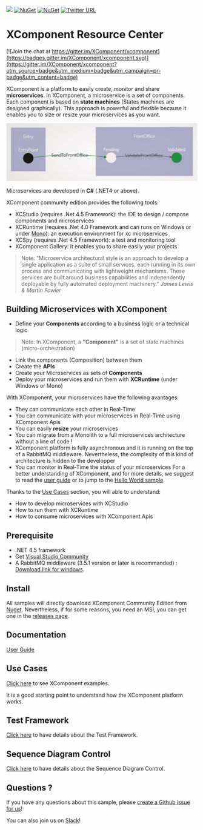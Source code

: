 [![](http://slack.xcomponent.com/badge.svg)](http://slack.xcomponent.com/)
[![NuGet](https://img.shields.io/nuget/v/xcomponent.community.svg)](https://www.nuget.org/packages/xcomponent.community/)
[![NuGet](https://img.shields.io/nuget/dt/XComponent.Community.svg)](https://www.nuget.org/packages/XComponent.Community/)
[![Twitter URL](https://img.shields.io/twitter/url/http/shields.io.svg?style=social)](https://twitter.com/XComponent)

# XComponent Resource Center

[![Join the chat at https://gitter.im/XComponent/xcomponent](https://badges.gitter.im/XComponent/xcomponent.svg)](https://gitter.im/XComponent/xcomponent?utm_source=badge&utm_medium=badge&utm_campaign=pr-badge&utm_content=badge)

XComponent is a platform to easily create, monitor and share **microservices**.
In XComponent, a microservice is a set of components. Each component is based on **state machines** (States machines are designed graphically). This approach is powerful and flexible because it enables you to size or resize your microservices as you want.

![Authentication component](Documentation/Images/component_impl.jpg)

Microservices are developed in **C#** (.NET4 or above).

XComponent community edition provides the following tools:
* XCStudio (requires .Net 4.5 Framework): the IDE to design / compose components and microservices 
* XCRuntime (requires .Net 4.0 Framework and can runs on Windows or under [Mono](http://www.mono-project.com/)): an execution environment for xc microservices
* XCSpy (requires .Net 4.5 Framework): a test and monitoring tool
* XComponent Gallery: it enables you to share easily your projects



> Note: "Microservice architectural style is an approach to develop a single application as a suite of small services, each running in its own process and communicating with lightweight mechanisms. These services are built around business capabilities and independently deployable by fully automated deployment machinery.” *James Lewis & Martin Fowler*

## Building Microservices with XComponent
* Define your **Components** according to a business logic or a technical logic 

> Note: In XComponent, a **“Component”** is a set of state machines (micro-orchestration)

* Link the components (Composition) between them
* Create the **APIs**
* Create your Microservices as sets of **Components**
* Deploy your microservices and run them with **XCRuntime** (under Windows or Mono)

With XComponent, your microservices have the following avantages:
* They can communicate each other in Real-Time
* You can communicate with your microservices in Real-Time using XComponent Apis
* You can easily **resize** your microservices 
* You can migrate from a Monolith to a full microservices architecture without a line of code !
* XComponent platform is fully asynchronous and it is running on the top of a RabbitMQ middleware. Nevertheless, the complexity of this kind of architecture is hidden to the developper
* You can monitor in Real-Time the status of your microservices
For a better understanding of XComponent, and for more details, we suggest to read the [user guide](Documentation/README.md) or to jump to the [Hello World sample](Examples/xc.helloworld/README.md).


Thanks to the [Use Cases](Examples) section, you will able to understand:
* How to develop microservices with XCStudio 
* How to run them with XCRuntime
* How to consume microservices with XComponent Apis


## Prerequisite
* .NET 4.5 framework
* Get [Visual Studio Community](https://www.visualstudio.com/en-us/products/visual-studio-community-vs.aspx)
* A RabbitMQ middleware (3.5.1 version or later is recommanded) : [Download link for windows](https://www.rabbitmq.com/releases/rabbitmq-server/current/). 

## Install

All samples will directly download XComponent Community Edition from [Nuget](https://www.nuget.org/packages/xcomponent.community/). Nevertheless, if for some reasons, you need an MSI, you can get one in the [releases page](https://github.com/xcomponent/xcomponent/releases).

## Documentation

[User Guide](Documentation/README.md)

## Use Cases

[Click here](Examples) to see XComponent examples.

It is a good starting point to understand how the XComponent platform works.


## Test Framework

[Click here](TestFramework/README.md) to have details about the Test Framework.

## Sequence Diagram Control

[Click here](SequenceDiagram/README.md) to have details about the Sequence Diagram Control.

## Questions ?

If you have any questions about this sample, please [create a Github issue for us](https://github.com/xcomponent/xcomponent/issues)!

You can also join us on [Slack](http://slack.xcomponent.com)!

